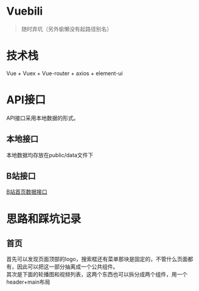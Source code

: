 # Vuebili
> 随时弃坑（另外偷懒没有起路径别名）
# 技术栈
Vue + Vuex + Vue-router + axios + element-ui
# API接口
API接口采用本地数据的形式。
## 本地接口

本地数据均存放在public/data文件下
## B站接口
[B站首页数据接口](https://api.bilibili.com/x/web-interface/wx/hot?ps=100)

# 思路和踩坑记录
## 首页
首先可以发现页面顶部的logo，搜索框还有菜单那块是固定的，不管什么页面都有，因此可以把这一部分抽离成一个公共组件。\
其次是下面的轮播图和视频列表，这两个东西也可以拆分成两个组件，用一个header+main布局
